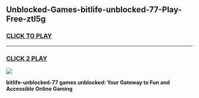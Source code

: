
## Unblocked-Games-bitlife-unblocked-77-Play-Free-ztl5g
<h3>
<a href="https://premium76.site?title=bitlife-unblocked-77&ref=18A1">CLICK TO PLAY</a></h3>
<hr>

<h3>
<a href="https://premium76.site?title=bitlife-unblocked-77&ref=18A1">CLICK 2 PLAY</a>
  
</h3>

<a href="https://premium76.site?title=bitlife-unblocked-77&ref=18A1"><img src="https://clearcache.store/games.png"></a>


**bitlife-unblocked-77 games unblocked: Your Gateway to Fun and Accessible Online Gaming**
